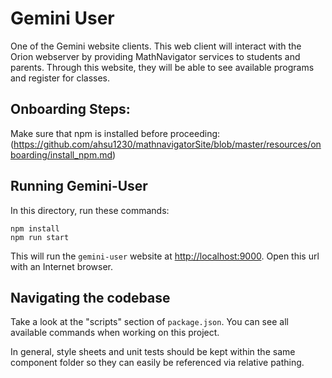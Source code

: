 # Gemini User

One of the Gemini website clients. This web client will interact with the Orion webserver by providing MathNavigator services to students and parents. Through this website, they will be able to see available programs and register for classes.

## Onboarding Steps:

Make sure that npm is installed before proceeding: (https://github.com/ahsu1230/mathnavigatorSite/blob/master/resources/onboarding/install_npm.md)

## Running Gemini-User

In this directory, run these commands:

```
npm install
npm run start
```

This will run the `gemini-user` website at <http://localhost:9000>. Open this url with an Internet browser.

## Navigating the codebase

Take a look at the "scripts" section of `package.json`. You can see all available commands when working on this project.

In general, style sheets and unit tests should be kept within the same component folder so they can easily be referenced via relative pathing.